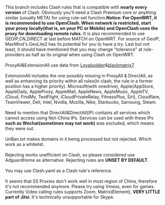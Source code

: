This branch includes Clash rules that is compatible with **nearly every version** of Clash. Obviously you'll need a Clash Premium core or anything similar (usually META) for using rule-set function.**Notice: For OpenWRT, it is recommended to use OpenClash. When network is restricted, start your proxy locally(that is, on your PC or Mobile) and OpenClash uses the proxy for downloading remote rules.** It is also recommended to use GEOIP,CN,DIRECT at last before MATCH on OpenWRT. For source of GeoIP, MaxMind's GeoLite2 has its potential for you to have a try. Last but not least, it should have mentioned that you may change "tolerance" at rule-providers as half as its original when using Clash on OpenWRT.<br>
<br>
ProxyAll&ExtensionAll use data from [Loyalsoldier](https://github.com/Loyalsoldier/clash-rules)&[blackmatrix7](https://github.com/blackmatrix7/ios_rule_script/tree/master/rule/Clash).<br>
<br>
ExtensionAll includes the one possibly missing in ProxyAll & DirectAll, as well as enhancing its priority within all rules(In clash, the rule in a former position has a higher priority). Microsoft(with onedrive), Apple(AppStore, AppleDaily, AppleProxy, AppleMail, AppleNews, AppleMusic, AppleTV, iCloud, FindMy, TestFlight, iCloudPrivateRelay, FitnessPlus, Siri), Cloudflare, TeamViewer, Dell, Intel, Nvidia, Mozilla, Nike, Starbucks, Samsung, Steam.<br>
<br>
Need to mention that DirectAll&DirectAll(IP) contains all services which cannot access using Not-China IPs. Services can be used with these IPs **such as Wechat(sometimes may not work)** was excluded, which means they were out.<br>
<br>
UnBan.txt makes domains in it being processed but not rejected. Which work as a whitelist.<br>
<br>
Rejecting works unefficient on Clash, so please considered use AdguardHome as alternative. Rejecting rules are **UNSET BY DEFAULT**.<br>
<br>
You may use Clash.yaml as a Clash rule's reference.<br>
<br>
It seems that SS Proxies don't work well in most region of China, therefore it's not recommended anymore. Please try using Vmess, even for games.
Currently Video calling rules supports Zoom, Matrix(Element), **VERY LITTLE part of Jitsi**. It's technically unsupportable for Skype.
